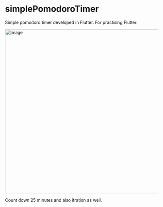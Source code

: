# simplePomodoroTimer
Simple pomodoro timer developed in Flutter. For practising Flutter.

<img width="540" alt="image" src="https://user-images.githubusercontent.com/46029131/213568949-f290baf3-2e92-4b97-9793-b4bc7ff817ff.png">

Count down 25 minutes and also itration as well.
